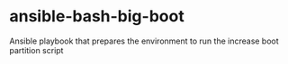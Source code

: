 # ansible-bash-big-boot
Ansible playbook that prepares the environment to run the increase boot partition script
